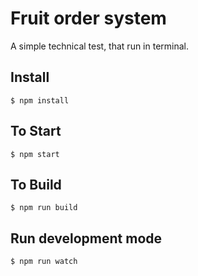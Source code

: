 # Fruit order system
A simple technical test, that run in terminal.

## Install

`
$ npm install
`

## To Start

`
$ npm start
`

## To Build

`
$ npm run build
`

## Run development mode

`
$ npm run watch
`
